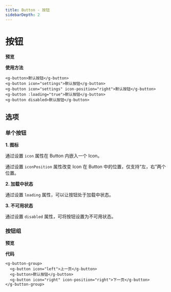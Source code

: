 ```yaml
---
title: Button - 按钮
sidebarDepth: 2
---
```


# 按钮

**预览**

<ClientOnly>
<button-demos></button-demos>
</ClientOnly>

**使用方法**
```vue
<g-button>默认按钮</g-button>
<g-button icon="settings">默认按钮</g-button>
<g-button icon="settings" icon-position="right">默认按钮</g-button>
<g-button :loading="true">默认按钮</g-button>
<g-button disabled>默认按钮</g-button>
```
<h2>选项</h2>
<h3>单个按钮</h3>

**1. 图标**

通过设置 `icon` 属性在 Button 内嵌入一个 Icon。

通过设置 `iconPosition` 属性改变 Icon 在 Button 中的位置，仅支持“左，右”两个位置。

**2. 加载中状态**

通过设置 `loading` 属性，可以让按钮处于加载中状态。

**3. 不可用状态**

通过设置 `disabled` 属性，可将按钮设置为不可用状态。

<h3>按钮组</h3>

**预览**

<ClientOnly>
<button-group-demos></button-group-demos>
</ClientOnly>

**代码**
```vue
<g-button-group>
  <g-button icon="left">上一页</g-button>
  <g-button>默认按钮</g-button>
  <g-button icon="right" icon-position="right">下一页</g-button>
</g-button-group>
```